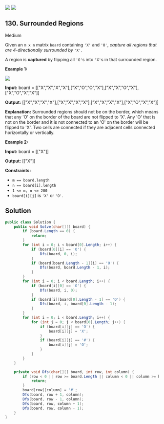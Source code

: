 [![](https://img.shields.io/github/stars/LeetCode-Top-Interview-150/LeetCode-Top-Interview-150?label=Stars&style=flat-square)](https://github.com/LeetCode-Top-Interview-150/LeetCode-Top-Interview-150)
[![](https://img.shields.io/github/forks/LeetCode-Top-Interview-150/LeetCode-Top-Interview-150?label=Fork%20me%20on%20GitHub%20&style=flat-square)](https://github.com/LeetCode-Top-Interview-150/LeetCode-Top-Interview-150/fork)

## 130\. Surrounded Regions

Medium

Given an `m x n` matrix `board` containing `'X'` and `'O'`, _capture all regions that are 4-directionally surrounded by_ `'X'`.

A region is **captured** by flipping all `'O'`s into `'X'`s in that surrounded region.

**Example 1:**

![](https://assets.leetcode.com/uploads/2021/02/19/xogrid.jpg)

**Input:** board = \[\["X","X","X","X"],["X","O","O","X"],["X","X","O","X"],["X","O","X","X"]]

**Output:** [["X","X","X","X"],["X","X","X","X"],["X","X","X","X"],["X","O","X","X"]]

**Explanation:** Surrounded regions should not be on the border, which means that any 'O' on the border of the board are not flipped to 'X'. Any 'O' that is not on the border and it is not connected to an 'O' on the border will be flipped to 'X'. Two cells are connected if they are adjacent cells connected horizontally or vertically. 

**Example 2:**

**Input:** board = \[\["X"]]

**Output:** [["X"]] 

**Constraints:**

*   `m == board.length`
*   `n == board[i].length`
*   `1 <= m, n <= 200`
*   `board[i][j]` is `'X'` or `'O'`.

## Solution

```csharp
public class Solution {
    public void Solve(char[][] board) {
        if (board.Length == 0) {
            return;
        }
        for (int i = 0; i < board[0].Length; i++) {
            if (board[0][i] == 'O') {
                Dfs(board, 0, i);
            }
            if (board[board.Length - 1][i] == 'O') {
                Dfs(board, board.Length - 1, i);
            }
        }
        for (int i = 0; i < board.Length; i++) {
            if (board[i][0] == 'O') {
                Dfs(board, i, 0);
            }
            if (board[i][board[0].Length - 1] == 'O') {
                Dfs(board, i, board[0].Length - 1);
            }
        }
        for (int i = 0; i < board.Length; i++) {
            for (int j = 0; j < board[0].Length; j++) {
                if (board[i][j] == 'O') {
                    board[i][j] = 'X';
                }
                if (board[i][j] == '#') {
                    board[i][j] = 'O';
                }
            }
        }
    }

    private void Dfs(char[][] board, int row, int column) {
        if (row < 0 || row >= board.Length || column < 0 || column >= board[0].Length || board[row][column] != 'O') {
            return;
        }
        board[row][column] = '#';
        Dfs(board, row + 1, column);
        Dfs(board, row - 1, column);
        Dfs(board, row, column + 1);
        Dfs(board, row, column - 1);
    }
}
```